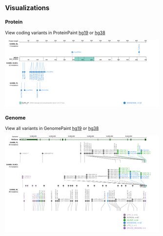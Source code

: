 ## Visualizations
### Protein
View coding variants in ProteinPaint [hg19](https://morinlab.github.io/LLMPP/GAMBL/NOL9_protein.html)  or [hg38](https://morinlab.github.io/LLMPP/GAMBL/NOL9_protein_hg38.html)

![](images/proteinpaint/NOL9_NM_024654.svg)

### Genome
View all variants in GenomePaint [hg19](https://morinlab.github.io/LLMPP/GAMBL/NOL9.html)  or [hg38](https://morinlab.github.io/LLMPP/GAMBL/NOL9_hg38.html)

![](images/proteinpaint/NOL9.svg)

